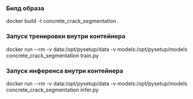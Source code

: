 ### Билд образа
docker build -t concrete_crack_segmentation .

### Запуск тренировки внутри контейнера
docker run --rm -v data:/opt/pysetup/data -v models:/opt/pysetup/models concrete_crack_segmentation train.py

### Запуск инференса внутри контейнера
docker run --rm -v data:/opt/pysetup/data -v models:/opt/pysetup/models concrete_crack_segmentation infer.py
